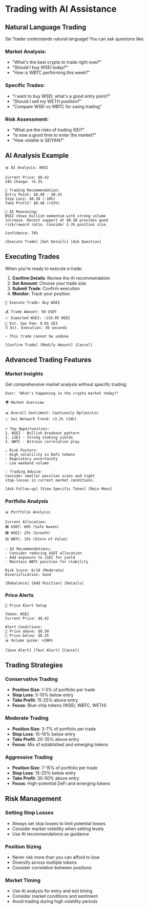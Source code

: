# Trading with AI Assistance

## Natural Language Trading

Sei Trader understands natural language! You can ask questions like:

### Market Analysis:
- "What's the best crypto to trade right now?"
- "Should I buy WSEI today?"
- "How is WBTC performing this week?"

### Specific Trades:
- "I want to buy WSEI, what's a good entry point?"
- "Should I sell my WETH position?"
- "Compare WSEI vs WBTC for swing trading"

### Risk Assessment:
- "What are the risks of trading iSEI?"
- "Is now a good time to enter the market?"
- "How volatile is SEIYAN?"

## AI Analysis Example

```
📊 AI Analysis: WSEI

Current Price: $0.42
24h Change: +5.2%

🎯 Trading Recommendation:
Entry Point: $0.40 - $0.42
Stop Loss: $0.38 (-10%)
Take Profit: $0.48 (+15%)

💭 AI Reasoning:
WSEI shows bullish momentum with strong volume 
increase. Recent support at $0.38 provides good 
risk/reward ratio. Consider 2-3% position size.

Confidence: 78%

[Execute Trade] [Get Details] [Ask Question]
```

## Executing Trades

When you're ready to execute a trade:

1. **Confirm Details**: Review the AI recommendation
2. **Set Amount**: Choose your trade size
3. **Submit Trade**: Confirm execution
4. **Monitor**: Track your position

```
🔄 Execute Trade: Buy WSEI

💰 Trade Amount: 50 USDT
📈 Expected WSEI: ~119.05 WSEI
💸 Est. Gas Fee: 0.01 SEI
⏰ Est. Execution: 30 seconds

⚠️ This trade cannot be undone

[Confirm Trade] [Modify Amount] [Cancel]
```

## Advanced Trading Features

### Market Insights

Get comprehensive market analysis without specific trading:

```
User: "What's happening in the crypto market today?"

🌍 Market Overview

📊 Overall Sentiment: Cautiously Optimistic
📈 Sei Network Trend: +3.2% (24h)

🔥 Top Opportunities:
1. WSEI - Bullish breakout pattern
2. iSEI - Strong staking yields  
3. WBTC - Bitcoin correlation play

⚠️ Risk Factors:
- High volatility in DeFi tokens
- Regulatory uncertainty
- Low weekend volume

💡 Trading Advice:
Consider smaller position sizes and tight 
stop-losses in current market conditions.

[Ask Follow-up] [View Specific Token] [Main Menu]
```

### Portfolio Analysis

```
📊 Portfolio Analysis

Current Allocation:
🟦 USDT: 60% (Safe Haven)
🟩 WSEI: 25% (Growth)
🟨 WBTC: 15% (Store of Value)

💡 AI Recommendations:
- Consider reducing USDT allocation
- Add exposure to iSEI for yield
- Maintain WBTC position for stability

Risk Score: 6/10 (Moderate)
Diversification: Good

[Rebalance] [Add Position] [Details]
```

### Price Alerts

```
🔔 Price Alert Setup

Token: WSEI
Current Price: $0.42

Alert Conditions:
🔺 Price above: $0.50
🔻 Price below: $0.35
📊 Volume spike: +200%

[Save Alert] [Test Alert] [Cancel]
```

## Trading Strategies

### Conservative Trading
- **Position Size**: 1-3% of portfolio per trade
- **Stop Loss**: 5-10% below entry
- **Take Profit**: 15-25% above entry
- **Focus**: Blue-chip tokens (WSEI, WBTC, WETH)

### Moderate Trading
- **Position Size**: 3-7% of portfolio per trade
- **Stop Loss**: 10-15% below entry
- **Take Profit**: 20-35% above entry
- **Focus**: Mix of established and emerging tokens

### Aggressive Trading
- **Position Size**: 7-15% of portfolio per trade
- **Stop Loss**: 15-25% below entry
- **Take Profit**: 30-50% above entry
- **Focus**: High-potential DeFi and emerging tokens

## Risk Management

### Setting Stop Losses
- Always set stop losses to limit potential losses
- Consider market volatility when setting levels
- Use AI recommendations as guidance

### Position Sizing
- Never risk more than you can afford to lose
- Diversify across multiple tokens
- Consider correlation between positions

### Market Timing
- Use AI analysis for entry and exit timing
- Consider market conditions and sentiment
- Avoid trading during high volatility periods
